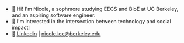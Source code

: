 - 👋 Hi! I'm Nicole, a sophmore studying EECS and BioE at UC Berkeley, and an aspiring software engineer.
- 🔭 I'm interested in the intersection between technology and social impact!
- 💌 [Linkedin](https://www.linkedin.com/in/nicolehylee/) | nicole.lee@berkeley.edu

<!--
**nicoleleehy1/nicoleleehy1** is a ✨ _special_ ✨ repository because its `README.md` (this file) appears on your GitHub profile.

Here are some ideas to get you started:

- 🔭 I’m currently working on ...
- 🌱 I’m currently learning ...
- 👯 I’m looking to collaborate on ...
- 🤔 I’m looking for help with ...
- 💬 Ask me about ...
- 📫 How to reach me: ...
- 😄 Pronouns: ...
- ⚡ Fun fact: ...
-->
